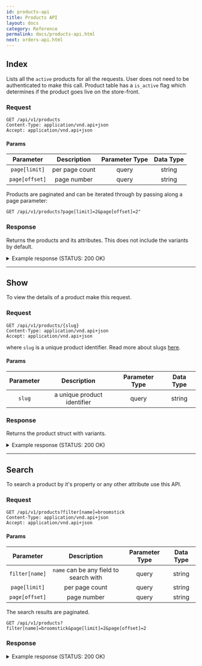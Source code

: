 ```yaml
---
id: products-api
title: Products API
layout: docs
category: Reference
permalink: docs/products-api.html
next: orders-api.html
---
```


## Index

Lists all the `active` products for all the requests. User does not need to be authenticated to make this call. Product table has a `is_active` flag which determines if the product goes live on the store-front.

### Request

```
GET /api/v1/products
Content-Type: application/vnd.api+json
Accept: application/vnd.api+json
```

#### Params

| Parameter      | Description                                                | Parameter Type | Data Type |
|:--------------:|:----------------------------------------------------------:|:--------------:|:---------:|
| `page[limit]`  | per page count                                             | query          | string    |
| `page[offset]` | page number                                                | query          | string    |

Products are paginated and can be iterated through by passing along a page parameter:

```
GET /api/v1/products?page[limit]=2&page[offset]=2"
```

### Response

Returns the products and its attributes. This does not include the variants by default.

<details><summary>Example response (STATUS: 200 OK)</summary>

```json
"data": [
    {
      "attributes": {
        "available_on": "2018-07-09T17:11:11.000000Z",
        "deleted_at": null,
        "description": "description.",
        "discontinue_on": null,
        "meta_description": null,
        "meta_keywords": null,
        "meta_title": null,
        "name": "Hill's Prescription",
        "promotionable": null,
        "slug": "Hills-Prescription"
      },
      "id": "1",
      "links": {
        "self": "/products/Hills-Prescription"
      },
      "type": "product"
    }
  ],
  "links": {
    "last": "http://localhost:3000/api/v1/products?page[limit]=2&page[offset]=2",
    "next": "http://localhost:3000/api/v1/products?page[limit]=2&page[offset]=2",
    "self": "http://localhost:3000/api/v1/products?page[limit]=2&page[offset]=1"
  }
}
```

</details>



-----
## Show

To view the details of a product make this request.

### Request

```
GET /api/v1/products/{slug}
Content-Type: application/vnd.api+json
Accept: application/vnd.api+json
```

where `slug` is a unique product identifier. Read more about slugs [here](https://confluence.atlassian.com/bitbucket/what-is-a-slug-224395839.html).

#### Params

| Parameter      | Description                                                | Parameter Type | Data Type |
|:--------------:|:----------------------------------------------------------:|:--------------:|:---------:|
| `slug`         | a unique product identifier                                | query          | string    |


### Response

Returns the product struct with variants.

<details><summary>Example response (STATUS: 200 OK)</summary>

```
{
  "data": {
    "attributes": {
      "available_on": null,
      "deleted_at": null,
      "description": "Mens Shirt cottenMens Shirt cottenMens Shirt cottenMens Shirt cottenMens Shirt cottenMens Shirt cottenMens Shirt cottenMens Shirt cottenMens Shirt cottenMens Shirt cotten",
      "discontinue_on": null,
      "images": [
        {
          "product_url": "https://snitch-product-images.s3.amazonaws.com/uploads/images/product/11/images/red-apache.jpg"
        }
      ],
      "max_retail_price": {
        "amount": "1200.00",
        "currency": "USD"
      },
      "meta_description": null,
      "meta_keywords": null,
      "meta_title": null,
      "name": "Mens Shirt cotten",
      "promotionable": null,
      "rating_summary": {
        "average_rating": "4.0",
        "rating_list": {
          "4": {
            "position": 4,
            "value": "100.0"
          }
        },
        "review_count": 1
      },
      "selling_price": {
        "amount": "300.00",
        "currency": "USD"
      },
      "slug": "mens-shirt-cotten"
    },
    "id": "11",
    "links": {
      "self": "/products/mens-shirt-cotten"
    },
    "relationships": {
      "options": {
        "data": []
      },
      "reviews": {
        "data": [
          {
            "id": "28",
            "type": "review"
          }
        ]
      },
      "theme": {
        "data": {
          "id": "1",
          "type": "variation_theme"
        }
      },
      "variants": {
        "data": [
          {
            "id": "12",
            "type": "product"
          },
          {
            "id": "13",
            "type": "product"
          }
        ]
      }
    },
    "type": "product"
  },
  "included": [
    {
      "attributes": {
        "display_name": "Color",
        "name": "color"
      },
      "id": "1",
      "type": "option_type"
    },
    {
      "attributes": {
        "display_name": null,
        "option_type_id": 1,
        "value": "Red"
      },
      "id": "1",
      "relationships": {
        "option_type": {
          "data": {
            "id": "1",
            "type": "option_type"
          }
        }
      },
      "type": "product_option_value"
    },
    {
      "attributes": {
        "name": "color"
      },
      "id": "1",
      "relationships": {
        "option_types": {
          "data": [
            {
              "id": "1",
              "type": "option_type"
            }
          ]
        }
      },
      "type": "variation_theme"
    },
    {
      "attributes": {
        "display_name": null,
        "option_type_id": 1,
        "value": "Green"
      },
      "id": "2",
      "relationships": {
        "option_type": {
          "data": {
            "id": "1",
            "type": "option_type"
          }
        }
      },
      "type": "product_option_value"
    },
    {
      "attributes": {
        "code": "4",
        "position": 4,
        "value": 4
      },
      "id": "4",
      "type": "rating_options"
    },
    {
      "attributes": {
        "available_on": null,
        "deleted_at": null,
        "description": null,
        "discontinue_on": null,
        "images": [
          {
            "product_url": "https://snitch-product-images.s3.amazonaws.com/uploads/images/product/12/images/red-apache.jpg"
          }
        ],
        "max_retail_price": {
          "amount": "400.00",
          "currency": "USD"
        },
        "meta_description": null,
        "meta_keywords": null,
        "meta_title": null,
        "name": "Mens Shirt cotten Red",
        "promotionable": null,
        "rating_summary": {
          "average_rating": "0",
          "rating_list": {},
          "review_count": 0
        },
        "selling_price": {
          "amount": "800.00",
          "currency": "USD"
        },
        "slug": "mens-shirt-cotten-red"
      },
      "id": "12",
      "links": {
        "self": "/products/mens-shirt-cotten-red"
      },
      "relationships": {
        "options": {
          "data": [
            {
              "id": "1",
              "type": "product_option_value"
            }
          ]
        },
        "reviews": {},
        "theme": {
          "data": null
        },
        "variants": {}
      },
      "type": "product"
    },
    {
      "attributes": {
        "available_on": null,
        "deleted_at": null,
        "description": null,
        "discontinue_on": null,
        "images": [
          {
            "product_url": "https://snitch-product-images.s3.amazonaws.com/uploads/images/product/13/images/apachegreen.jpg"
          }
        ],
        "max_retail_price": {
          "amount": "800.00",
          "currency": "USD"
        },
        "meta_description": null,
        "meta_keywords": null,
        "meta_title": null,
        "name": "Mens Shirt cotten Green",
        "promotionable": null,
        "rating_summary": {
          "average_rating": "4.5",
          "rating_list": {
            "4": {
              "position": 4,
              "value": "50.0"
            },
            "5": {
              "position": 5,
              "value": "50.0"
            }
          },
          "review_count": 2
        },
        "selling_price": {
          "amount": "600.00",
          "currency": "USD"
        },
        "slug": "mens-shirt-cotten-green"
      },
      "id": "13",
      "links": {
        "self": "/products/mens-shirt-cotten-green"
      },
      "relationships": {
        "options": {
          "data": [
            {
              "id": "2",
              "type": "product_option_value"
            }
          ]
        },
        "reviews": {},
        "theme": {
          "data": null
        },
        "variants": {}
      },
      "type": "product"
    },
    {
      "attributes": {},
      "id": "28",
      "relationships": {
        "rating_option": {
          "data": {
            "id": "4",
            "type": "rating_options"
          }
        }
      },
      "type": "rating_option_vote"
    },
    {
      "attributes": {
        "description": "Nice fabric",
        "locale": "en",
        "name": "Gopal",
        "title": "Nice Product",
        "updated_at": "2018-09-24T08:06:44.840384"
      },
      "id": "28",
      "links": {
        "self": "/reviews/28"
      },
      "relationships": {
        "rating_option_vote": {
          "data": {
            "id": "28",
            "type": "rating_option_vote"
          }
        }
      },
      "type": "review"
    }
  ],
  "jsonapi": {
    "version": "1.0"
  }
}
```
</details>


-----
## Search

To search a product by it's property or any other attribute use this API.

### Request

```
GET /api/v1/products?filter[name]=broomstick
Content-Type: application/vnd.api+json
Accept: application/vnd.api+json
```

#### Params

| Parameter      | Description                            | Parameter Type | Data Type |
|:--------------:|:--------------------------------------:|:--------------:|:---------:|
| `filter[name]` | `name` can be any field to search with | query          | string    |
| `page[limit]`  | per page count                         | query          | string    |
| `page[offset]` | page number                            | query          | string    |


The search results are paginated.

```
GET /api/v1/products?filter[name]=broomstick&page[limit]=2&page[offset]=2
```

### Response

<details><summary>Example response (STATUS: 200 OK)</summary>

```
{
  "data": [
    {
      "attributes": {
        "available_on": null,
        "deleted_at": null,
        "description": "Mens Shirt cottenMens Shirt cottenMens Shirt cottenMens Shirt cottenMens Shirt cottenMens Shirt cottenMens Shirt cottenMens Shirt cottenMens Shirt cottenMens Shirt cotten",
        "discontinue_on": null,
        "images": [
          {
            "product_url": "https://snitch-product-images.s3.amazonaws.com/uploads/images/product/11/images/red-apache.jpg"
          }
        ],
        "max_retail_price": {
          "amount": "1200.00",
          "currency": "USD"
        },
        "meta_description": null,
        "meta_keywords": null,
        "meta_title": null,
        "name": "Mens Shirt cotten",
        "promotionable": null,
        "rating_summary": {
          "average_rating": "4.0",
          "rating_list": {
            "4": {
              "position": 4,
              "value": "100.0"
            }
          },
          "review_count": 1
        },
        "selling_price": {
          "amount": "1000.00",
          "currency": "USD"
        },
        "slug": "mens-shirt-cotten"
      },
      "id": "11",
      "links": {
        "self": "/products/mens-shirt-cotten"
      },
      "relationships": {
        "options": {},
        "reviews": {},
        "theme": {
          "data": {
            "id": "1",
            "type": "variation_theme"
          }
        },
        "variants": {}
      },
      "type": "product"
    },
    {
      "attributes": {
        "available_on": null,
        "deleted_at": null,
        "description": null,
        "discontinue_on": null,
        "images": [
          {
            "product_url": "https://snitch-product-images.s3.amazonaws.com/uploads/images/product/13/images/apachegreen.jpg"
          }
        ],
        "max_retail_price": {
          "amount": "800.00",
          "currency": "USD"
        },
        "meta_description": null,
        "meta_keywords": null,
        "meta_title": null,
        "name": "Mens Shirt cotten Green",
        "promotionable": null,
        "rating_summary": {
          "average_rating": "4.5",
          "rating_list": {
            "4": {
              "position": 4,
              "value": "50.0"
            },
            "5": {
              "position": 5,
              "value": "50.0"
            }
          },
          "review_count": 2
        },
        "selling_price": {
          "amount": "600.00",
          "currency": "USD"
        },
        "slug": "mens-shirt-cotten-green"
      },
      "id": "13",
      "links": {
        "self": "/products/mens-shirt-cotten-green"
      },
      "relationships": {
        "options": {},
        "reviews": {},
        "theme": {
          "data": null
        },
        "variants": {}
      },
      "type": "product"
    }
  ],
  "jsonapi": {
    "version": "1.0"
  },
  "links": {
    "self": "http://localhost:3000/api/v1/products?filter[name]=cotten&page[limit]=2&page[offset]=1"
  }
}
```

</details>
